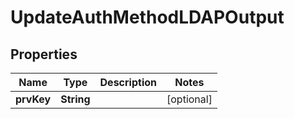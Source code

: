 

# UpdateAuthMethodLDAPOutput

## Properties

Name | Type | Description | Notes
------------ | ------------- | ------------- | -------------
**prvKey** | **String** |  |  [optional]



